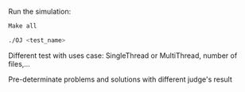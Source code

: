 Run the simulation:
```bash
Make all

./OJ <test_name>

```

Different test with uses case: SingleThread or MultiThread, number of files,...

Pre-determinate problems and solutions with different judge's result
